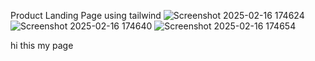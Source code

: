 Product Landing Page using tailwind 
![Screenshot 2025-02-16 174624](https://github.com/user-attachments/assets/232aa291-0f60-4ba8-8916-60ef28d04a26)
![Screenshot 2025-02-16 174640](https://github.com/user-attachments/assets/59ae9a03-b4d4-4443-9a46-ce627e562245)
![Screenshot 2025-02-16 174654](https://github.com/user-attachments/assets/a6c77b6a-c320-4175-b70e-2eba17b527d5)



hi this my page 